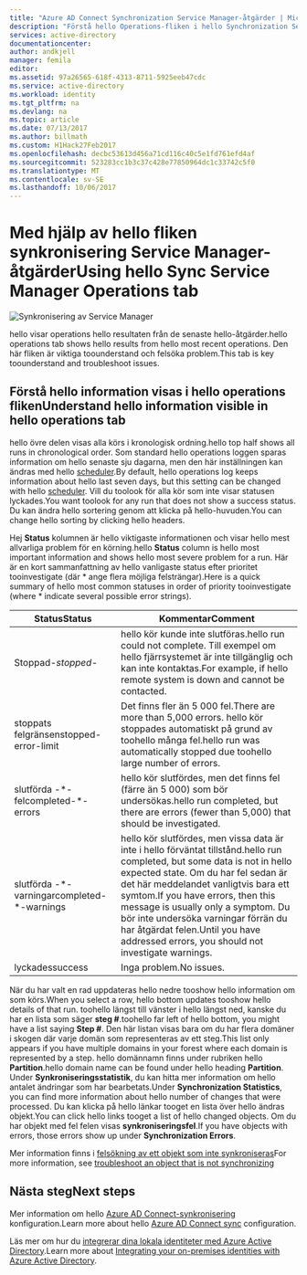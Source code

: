 ```yaml
---
title: "Azure AD Connect Synchronization Service Manager-åtgärder | Microsoft Docs"
description: "Förstå hello Operations-fliken i hello Synchronization Service Manager för Azure AD Connect."
services: active-directory
documentationcenter: 
author: andkjell
manager: femila
editor: 
ms.assetid: 97a26565-618f-4313-8711-5925eeb47cdc
ms.service: active-directory
ms.workload: identity
ms.tgt_pltfrm: na
ms.devlang: na
ms.topic: article
ms.date: 07/13/2017
ms.author: billmath
ms.custom: H1Hack27Feb2017
ms.openlocfilehash: decbc53613d456a71cd116c40c5e1fd761efd4af
ms.sourcegitcommit: 523283cc1b3c37c428e77850964dc1c33742c5f0
ms.translationtype: MT
ms.contentlocale: sv-SE
ms.lasthandoff: 10/06/2017
---
```

# <a name="using-hello-sync-service-manager-operations-tab"></a><span data-ttu-id="1d2ac-103">Med hjälp av hello fliken synkronisering Service Manager-åtgärder</span><span class="sxs-lookup"><span data-stu-id="1d2ac-103">Using hello Sync Service Manager Operations tab</span></span>

![Synkronisering av Service Manager](./media/active-directory-aadconnectsync-service-manager-ui/operations.png)

<span data-ttu-id="1d2ac-105">hello visar operations hello resultaten från de senaste hello-åtgärder.</span><span class="sxs-lookup"><span data-stu-id="1d2ac-105">hello operations tab shows hello results from hello most recent operations.</span></span> <span data-ttu-id="1d2ac-106">Den här fliken är viktiga toounderstand och felsöka problem.</span><span class="sxs-lookup"><span data-stu-id="1d2ac-106">This tab is key toounderstand and troubleshoot issues.</span></span>

## <a name="understand-hello-information-visible-in-hello-operations-tab"></a><span data-ttu-id="1d2ac-107">Förstå hello information visas i hello operations fliken</span><span class="sxs-lookup"><span data-stu-id="1d2ac-107">Understand hello information visible in hello operations tab</span></span>
<span data-ttu-id="1d2ac-108">hello övre delen visas alla körs i kronologisk ordning.</span><span class="sxs-lookup"><span data-stu-id="1d2ac-108">hello top half shows all runs in chronological order.</span></span> <span data-ttu-id="1d2ac-109">Som standard hello operations loggen sparas information om hello senaste sju dagarna, men den här inställningen kan ändras med hello [scheduler](active-directory-aadconnectsync-feature-scheduler.md).</span><span class="sxs-lookup"><span data-stu-id="1d2ac-109">By default, hello operations log keeps information about hello last seven days, but this setting can be changed with hello [scheduler](active-directory-aadconnectsync-feature-scheduler.md).</span></span> <span data-ttu-id="1d2ac-110">Vill du toolook för alla kör som inte visar statusen lyckades.</span><span class="sxs-lookup"><span data-stu-id="1d2ac-110">You want toolook for any run that does not show a success status.</span></span> <span data-ttu-id="1d2ac-111">Du kan ändra hello sortering genom att klicka på hello-huvuden.</span><span class="sxs-lookup"><span data-stu-id="1d2ac-111">You can change hello sorting by clicking hello headers.</span></span>

<span data-ttu-id="1d2ac-112">Hej **Status** kolumnen är hello viktigaste informationen och visar hello mest allvarliga problem för en körning.</span><span class="sxs-lookup"><span data-stu-id="1d2ac-112">hello **Status** column is hello most important information and shows hello most severe problem for a run.</span></span> <span data-ttu-id="1d2ac-113">Här är en kort sammanfattning av hello vanligaste status efter prioritet tooinvestigate (där * ange flera möjliga felsträngar).</span><span class="sxs-lookup"><span data-stu-id="1d2ac-113">Here is a quick summary of hello most common statuses in order of priority tooinvestigate (where * indicate several possible error strings).</span></span>

| <span data-ttu-id="1d2ac-114">Status</span><span class="sxs-lookup"><span data-stu-id="1d2ac-114">Status</span></span> | <span data-ttu-id="1d2ac-115">Kommentar</span><span class="sxs-lookup"><span data-stu-id="1d2ac-115">Comment</span></span> |
| --- | --- |
| <span data-ttu-id="1d2ac-116">Stoppad-*</span><span class="sxs-lookup"><span data-stu-id="1d2ac-116">stopped-*</span></span> |<span data-ttu-id="1d2ac-117">hello kör kunde inte slutföras.</span><span class="sxs-lookup"><span data-stu-id="1d2ac-117">hello run could not complete.</span></span> <span data-ttu-id="1d2ac-118">Till exempel om hello fjärrsystemet är inte tillgänglig och kan inte kontaktas.</span><span class="sxs-lookup"><span data-stu-id="1d2ac-118">For example, if hello remote system is down and cannot be contacted.</span></span> |
| <span data-ttu-id="1d2ac-119">stoppats felgränsen</span><span class="sxs-lookup"><span data-stu-id="1d2ac-119">stopped-error-limit</span></span> |<span data-ttu-id="1d2ac-120">Det finns fler än 5 000 fel.</span><span class="sxs-lookup"><span data-stu-id="1d2ac-120">There are more than 5,000 errors.</span></span> <span data-ttu-id="1d2ac-121">hello kör stoppades automatiskt på grund av toohello många fel.</span><span class="sxs-lookup"><span data-stu-id="1d2ac-121">hello run was automatically stopped due toohello large number of errors.</span></span> |
| <span data-ttu-id="1d2ac-122">slutförda -\*-fel</span><span class="sxs-lookup"><span data-stu-id="1d2ac-122">completed-\*-errors</span></span> |<span data-ttu-id="1d2ac-123">hello kör slutfördes, men det finns fel (färre än 5 000) som bör undersökas.</span><span class="sxs-lookup"><span data-stu-id="1d2ac-123">hello run completed, but there are errors (fewer than 5,000) that should be investigated.</span></span> |
| <span data-ttu-id="1d2ac-124">slutförda -\*-varningar</span><span class="sxs-lookup"><span data-stu-id="1d2ac-124">completed-\*-warnings</span></span> |<span data-ttu-id="1d2ac-125">hello kör slutfördes, men vissa data är inte i hello förväntat tillstånd.</span><span class="sxs-lookup"><span data-stu-id="1d2ac-125">hello run completed, but some data is not in hello expected state.</span></span> <span data-ttu-id="1d2ac-126">Om du har fel sedan är det här meddelandet vanligtvis bara ett symtom.</span><span class="sxs-lookup"><span data-stu-id="1d2ac-126">If you have errors, then this message is usually only a symptom.</span></span> <span data-ttu-id="1d2ac-127">Du bör inte undersöka varningar förrän du har åtgärdat felen.</span><span class="sxs-lookup"><span data-stu-id="1d2ac-127">Until you have addressed errors, you should not investigate warnings.</span></span> |
| <span data-ttu-id="1d2ac-128">lyckades</span><span class="sxs-lookup"><span data-stu-id="1d2ac-128">success</span></span> |<span data-ttu-id="1d2ac-129">Inga problem.</span><span class="sxs-lookup"><span data-stu-id="1d2ac-129">No issues.</span></span> |

<span data-ttu-id="1d2ac-130">När du har valt en rad uppdateras hello nedre tooshow hello information om som körs.</span><span class="sxs-lookup"><span data-stu-id="1d2ac-130">When you select a row, hello bottom updates tooshow hello details of that run.</span></span> <span data-ttu-id="1d2ac-131">toohello längst till vänster i hello längst ned, kanske du har en lista som säger **steg #**.</span><span class="sxs-lookup"><span data-stu-id="1d2ac-131">toohello far left of hello bottom, you might have a list saying **Step #**.</span></span> <span data-ttu-id="1d2ac-132">Den här listan visas bara om du har flera domäner i skogen där varje domän som representeras av ett steg.</span><span class="sxs-lookup"><span data-stu-id="1d2ac-132">This list only appears if you have multiple domains in your forest where each domain is represented by a step.</span></span> <span data-ttu-id="1d2ac-133">hello domännamn finns under rubriken hello **Partition**.</span><span class="sxs-lookup"><span data-stu-id="1d2ac-133">hello domain name can be found under hello heading **Partition**.</span></span> <span data-ttu-id="1d2ac-134">Under **Synkroniseringsstatistik**, du kan hitta mer information om hello antalet ändringar som har bearbetats.</span><span class="sxs-lookup"><span data-stu-id="1d2ac-134">Under **Synchronization Statistics**, you can find more information about hello number of changes that were processed.</span></span> <span data-ttu-id="1d2ac-135">Du kan klicka på hello länkar tooget en lista över hello ändras objekt.</span><span class="sxs-lookup"><span data-stu-id="1d2ac-135">You can click hello links tooget a list of hello changed objects.</span></span> <span data-ttu-id="1d2ac-136">Om du har objekt med fel felen visas **synkroniseringsfel**.</span><span class="sxs-lookup"><span data-stu-id="1d2ac-136">If you have objects with errors, those errors show up under **Synchronization Errors**.</span></span>

<span data-ttu-id="1d2ac-137">Mer information finns i [felsökning av ett objekt som inte synkroniseras](active-directory-aadconnectsync-troubleshoot-object-not-syncing.md)</span><span class="sxs-lookup"><span data-stu-id="1d2ac-137">For more information, see [troubleshoot an object that is not synchronizing](active-directory-aadconnectsync-troubleshoot-object-not-syncing.md)</span></span>

## <a name="next-steps"></a><span data-ttu-id="1d2ac-138">Nästa steg</span><span class="sxs-lookup"><span data-stu-id="1d2ac-138">Next steps</span></span>
<span data-ttu-id="1d2ac-139">Mer information om hello [Azure AD Connect-synkronisering](active-directory-aadconnectsync-whatis.md) konfiguration.</span><span class="sxs-lookup"><span data-stu-id="1d2ac-139">Learn more about hello [Azure AD Connect sync](active-directory-aadconnectsync-whatis.md) configuration.</span></span>

<span data-ttu-id="1d2ac-140">Läs mer om hur du [integrerar dina lokala identiteter med Azure Active Directory](active-directory-aadconnect.md).</span><span class="sxs-lookup"><span data-stu-id="1d2ac-140">Learn more about [Integrating your on-premises identities with Azure Active Directory](active-directory-aadconnect.md).</span></span>
